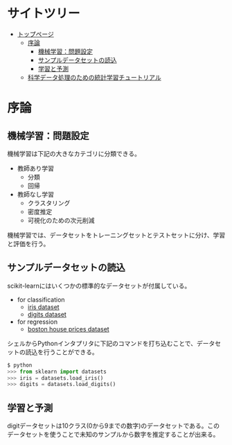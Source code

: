 # サイトツリー

* [トップページ]
    * [序論]
        * [機械学習：問題設定]
        * [サンプルデータセットの読込]
        * [学習と予測]
    * [科学データ処理のための統計学習チュートリアル]


# 序論

## 機械学習：問題設定

機械学習は下記の大きなカテゴリに分類できる。

* 教師あり学習
    * 分類
    * 回帰
* 教師なし学習
    * クラスタリング
    * 密度推定
    * 可視化のための次元削減

機械学習では、データセットをトレーニングセットとテストセットに分け、学習と評価を行う。


## サンプルデータセットの読込

scikit-learnにはいくつかの標準的なデータセットが付属している。

* for classification
    * [iris dataset]( http://en.wikipedia.org/wiki/Iris_flower_data_set)
    * [digits dataset]( http://archive.ics.uci.edu/ml/datasets/Pen-Based+Recognition+of+Handwritten+Digits)
* for regression
    * [boston house prices dataset]( http://archive.ics.uci.edu/ml/datasets/Housing)

シェルからPythonインタプリタに下記のコマンドを打ち込むことで、データセットの読込を行うことができる。

```py
$ python
>>> from sklearn import datasets
>>> iris = datasets.load_iris()
>>> digits = datasets.load_digits()
```


## 学習と予測

digitデータセットは10クラス(0から9までの数字)のデータセットである。このデータセットを使うことで未知のサンプルから数字を推定することが出来る。











[トップページ]: http://scikit-learn.org/stable/tutorial/index.html

[序論]: http://scikit-learn.org/stable/tutorial/basic/tutorial.html

[機械学習：問題設定]: http://scikit-learn.org/stable/tutorial/basic/tutorial.html#machine-learning-the-problem-setting

[サンプルデータセットの読込]: http://scikit-learn.org/stable/tutorial/basic/tutorial.html#loading-an-example-dataset

[学習と予測]: http://scikit-learn.org/stable/tutorial/basic/tutorial.html#model-persistence

[科学データ処理のための統計学習チュートリアル]: http://scikit-learn.org/stable/tutorial/statistical_inference/index.html

